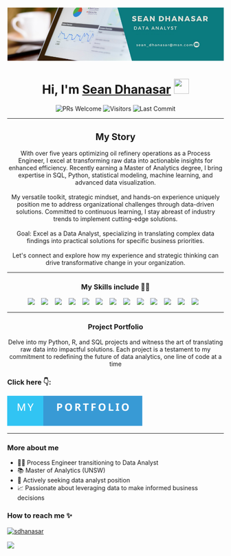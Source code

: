 ![name-banner](https://github.com/seandhan/seandhan/blob/main/banner.png)

<h1 align="center"><strong>Hi, I'm <a href="https://github.com/seandhan">Sean Dhanasar</a></strong>
    <img src="https://raw.githubusercontent.com/syedareehaquasar/syedareehaquasar/master/gifs/Hi.gif" height="35px" width="35px"></h1>

    
<p align="center">
    <img alt="PRs Welcome" src="https://img.shields.io/badge/PRs-welcome-brightgreen.svg?style=flat&logo=github)](https://github.com/seandhan")>
    <img alt="Visitors" src="https://komarev.com/ghpvc/?username=seandhan&style=flat&labelColor=black&logo=github&label=PROFILE+VIEWS&color=29bf12">
    <img alt="Last Commit" src="https://img.shields.io/github/last-commit/seandhan/seandhan?logo=markdown&label=LAST+UPDATE&color=29bf12&style=flat">
</p>

---

<h2 align="center"> My Story </h2>

<p align="center">
With over five years optimizing oil refinery operations as a Process Engineer, I excel at transforming raw data into actionable insights for enhanced efficiency. Recently earning a Master of Analytics degree, I bring expertise in SQL, Python, statistical modeling, machine learning, and advanced data visualization. <br><br> My versatile toolkit, strategic mindset, and hands-on experience uniquely position me to address organizational challenges through data-driven solutions. Committed to continuous learning, I stay abreast of industry trends to implement cutting-edge solutions. <br><br> Goal: Excel as a Data Analyst, specializing in translating complex data findings into practical solutions for specific business priorities. <br><br> Let's connect and explore how my experience and strategic thinking can drive transformative change in your organization.</p>

---

<h3 align="center">My Skills include 👨‍💻</h3>


<p align="center">
    <img src="https://img.shields.io/badge/python-%2314354C.svg?style=for-the-badge&logo=python&logoColor=ffdd54" />&nbsp;&nbsp;&nbsp;
    <img src="https://img.shields.io/badge/r-%23276DC3.svg?style=for-the-badge&logo=r&logoColor=white" />&nbsp;&nbsp;&nbsp;
    <img src="https://img.shields.io/badge/MySQL-00000F?style=for-the-badge&logo=mysql&logoColor=white" />&nbsp;&nbsp;&nbsp;
    <img src="https://img.shields.io/badge/postgres-%23316192.svg?style=for-the-badge&logo=postgresql&logoColor=white" />&nbsp;&nbsp;&nbsp;
    <img src="https://img.shields.io/badge/Microsoft%20SQL%20Server-CC2927?style=for-the-badge&logo=microsoft%20sql%20server&logoColor=white" />&nbsp;&nbsp;&nbsp;
    <img src="https://img.shields.io/badge/pandas-%23150458.svg?style=for-the-badge&logo=pandas&logoColor=white" />&nbsp;&nbsp;&nbsp;
    <img src="https://img.shields.io/badge/numpy-%23013243.svg?style=for-the-badge&logo=numpy&logoColor=white" />&nbsp;&nbsp;&nbsp;
    <img src="https://img.shields.io/badge/SciPy-%230C55A5.svg?style=for-the-badge&logo=scipy&logoColor=%white" />&nbsp;&nbsp;&nbsp;
    <img src="https://img.shields.io/badge/scikit--learn-%23F7931E.svg?style=for-the-badge&logo=scikit-learn&logoColor=white" />&nbsp;&nbsp;&nbsp;
    <img src="https://img.shields.io/badge/Plotly-239120?style=for-the-badge&logo=plotly&logoColor=white" />&nbsp;&nbsp;&nbsp;
    <img src="https://img.shields.io/badge/Jupyter-F37626.svg?&style=for-the-badge&logo=Jupyter&logoColor=white" />&nbsp;&nbsp;&nbsp;
    <img src="https://img.shields.io/badge/markdown-%23000000.svg?style=for-the-badge&logo=markdown&logoColor=white" />&nbsp;&nbsp;&nbsp;
    <img src="https://img.shields.io/badge/git%20-%23F05033.svg?&style=for-the-badge&logo=git&logoColor=white" />&nbsp;&nbsp;&nbsp;
</p>





---

<h3 align="center">Project Portfolio</h3>
<p align="center">Delve into my Python, R, and SQL projects and witness the art of translating raw data into impactful solutions. Each project is a testament to my commitment to redefining the future of data analytics, one line of code at a time</p>

<h3>Click here 👇:</h3>

[![My-Portfilio-.svg](https://github.com/seandhan/image_database/blob/main/My-Portfolio-.svg)](https://github.com/seandhan/My-Portfolio)




---

<h3>More about me</h3>

- 👨‍💻 Process Engineer transitioning to Data Analyst
- 📚 Master of Analytics (UNSW)
- 💼 Actively seeking data analyst position
- 📈 Passionate about leveraging data to make informed business decisions


<h3 align="left">How to reach me ✨</h3>
<p align="left">
<a href="https://linkedin.com/in/sdhanasar" target="blank"><img align="center" src="https://img.shields.io/badge/linkedin-%230077B5.svg?style=for-the-badge&logo=linkedin&logoColor=white" alt="sdhanasar" /></a>

<a href="sean_dhanasar@msn.com" target="blank"><img align="center" src="https://img.shields.io/badge/Microsoft_Outlook-0078D4?style=for-the-badge&logo=microsoft-outlook&logoColor=white" /></a>
